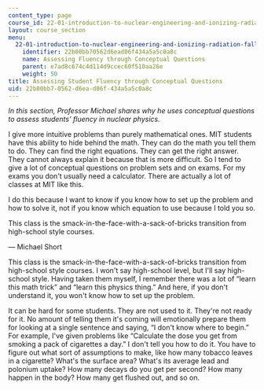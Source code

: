 ```yaml
---
content_type: page
course_id: 22-01-introduction-to-nuclear-engineering-and-ionizing-radiation-fall-2015
layout: course_section
menu:
  22-01-introduction-to-nuclear-engineering-and-ionizing-radiation-fall-2015:
    identifier: 22b00bb70562d6ead06f434a5a5c0a8c
    name: Assessing Fluency through Conceptual Questions
    parent: e7ad8c674c4d114d9ccec60f510aa26e
    weight: 50
title: Assessing Student Fluency through Conceptual Questions
uid: 22b00bb7-0562-d6ea-d06f-434a5a5c0a8c
---
```


_In this section, Professor Michael shares why he uses conceptual questions to assess students’ fluency in nuclear physics._

I give more intuitive problems than purely mathematical ones. MIT students have this ability to hide behind the math. They can do the math you tell them to do. They can find the right equations. They can get the right answer. They cannot always explain it because that is more difficult. So I tend to give a lot of conceptual questions on problem sets and on exams. For my exams you don't usually need a calculator. There are actually a lot of classes at MIT like this.

I do this because I want to know if you know how to set up the problem and how to solve it, not if you know which equation to use because I told you so.

This class is the smack-in-the-face-with-a-sack-of-bricks transition from high-school style courses.

— Michael Short

This class is the smack-in-the-face-with-a-sack-of-bricks transition from high-school style courses. I won't say high-school level, but I'll say high-school style. Having taken them myself, I remember there was a lot of “learn this math trick” and “learn this physics thing.” And here, if you don't understand it, you won't know how to set up the problem.

It can be hard for some students. They are not used to it. They're not ready for it. No amount of telling them it's coming will emotionally prepare them for looking at a single sentence and saying, “I don't know where to begin.” For example, I've given problems like “Calculate the dose you get from smoking a pack of cigarettes a day.” I don't tell you how to do it. You have to figure out what sort of assumptions to make, like how many tobacco leaves in a cigarette? What's the surface area? What's its average lead and polonium uptake? How many decays do you get per second? How many happen in the body? How many get flushed out, and so on.